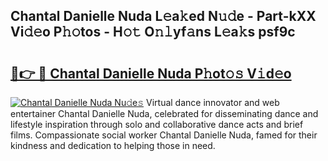 ## Chantal Danielle Nuda L𝚎a𝚔ed N𝚞𝚍e - Part-kXX Vi𝚍𝚎o P𝚑𝚘tos - H𝚘𝚝 O𝚗𝚕yf𝚊ns L𝚎a𝚔s psf9c

# <h2><a href="http://kf91cq4.oniu.top/?m=Chantal+Danielle+Nuda">🔗👉 🔴 Chantal Danielle Nuda P𝚑ot𝚘𝚜 V𝚒d𝚎o</a></h2>

[![Chantal Danielle Nuda Nu𝚍e𝚜](https://i.imgur.com/0qMVB7G.gif)](http://kf91cq4.oniu.top/?m=Chantal+Danielle+Nuda)
Virtual dance innovator and web entertainer Chantal Danielle Nuda, celebrated for disseminating dance and lifestyle inspiration through solo and collaborative dance acts and brief films. Compassionate social worker Chantal Danielle Nuda, famed for their kindness and dedication to helping those in need.  
